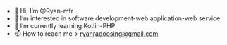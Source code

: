 - 👋 Hi, I’m @Ryan-mfr
- 👀 I’m interested in software development-web application-web service
- 🌱 I’m currently learning Kotlin-PHP
- 📫 How to reach me-> ryanradoosing@gmail.com

<!---
Ryan-mfr/Ryan-mfr is a ✨ special ✨ repository because its `README.md` (this file) appears on your GitHub profile.
You can click the Preview link to take a look at your changes.
--->
